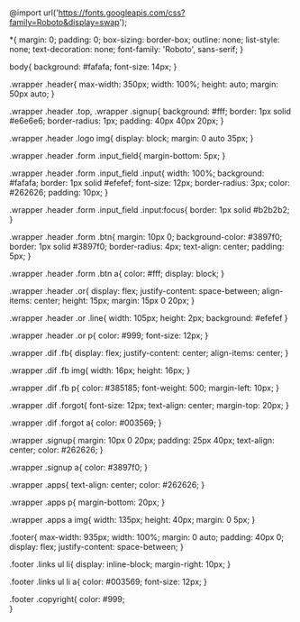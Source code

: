 # 
@import url('https://fonts.googleapis.com/css?family=Roboto&display=swap');

*{
	margin: 0;
	padding: 0;
	box-sizing: border-box;
	outline: none;
	list-style: none;
	text-decoration: none;
	font-family: 'Roboto', sans-serif;
}

body{
	background: #fafafa;
	font-size: 14px;
}

.wrapper .header{
	max-width: 350px;
	width: 100%;
	height: auto;
	margin: 50px auto;
}

.wrapper .header .top,
.wrapper .signup{
	background: #fff;
    border: 1px solid #e6e6e6;
    border-radius: 1px;
    padding: 40px 40px 20px;
}

.wrapper .header .logo img{
	display: block;
	margin: 0 auto 35px;
}

.wrapper .header .form .input_field{
	margin-bottom: 5px;
}

.wrapper .header .form .input_field .input{
	width: 100%;
	background: #fafafa;
	border: 1px solid #efefef;
	font-size: 12px;
	border-radius: 3px;
	color: #262626;
	padding: 10px;
}

.wrapper .header .form .input_field .input:focus{
	border: 1px solid #b2b2b2;
}

.wrapper .header .form .btn{
	margin: 10px 0;
	background-color: #3897f0;
    border: 1px solid #3897f0;
    border-radius: 4px;
    text-align: center;
    padding: 5px;
}

.wrapper .header .form .btn a{
	color: #fff;
	display: block;
}

.wrapper .header .or{
	display: flex;
	justify-content: space-between;
	align-items: center;
	height: 15px;
	margin: 15px 0 20px;
}

.wrapper .header .or .line{
	width: 105px;
	height: 2px;
	background: #efefef
}

.wrapper .header .or p{
	color: #999;
	font-size: 12px;
}

.wrapper .dif .fb{
	display: flex;
	justify-content: center;
	align-items: center;
}

.wrapper .dif .fb img{
	width: 16px;
	height: 16px;
}

.wrapper .dif  .fb p{
	color: #385185;
	font-weight: 500;
	margin-left: 10px;
}

.wrapper .dif .forgot{
	font-size: 12px;
	text-align: center;
	margin-top: 20px;
}

.wrapper .dif .forgot a{
	color: #003569;
}

.wrapper .signup{
	margin: 10px 0 20px;
	padding: 25px 40px;
	text-align: center;
	color: #262626;
}

.wrapper .signup a{
	color: #3897f0;
}

.wrapper .apps{
	text-align: center;
	color: #262626;
}

.wrapper .apps p{
	margin-bottom: 20px;
}

.wrapper .apps a img{
	width: 135px;
	height: 40px;
	margin: 0 5px;
}

.footer{
	max-width: 935px;
	width: 100%;
	margin: 0 auto;
	padding: 40px 0;
	display: flex;
	justify-content: space-between;
}

.footer .links ul li{
	display: inline-block;
	margin-right: 10px;
}

.footer .links ul li a{
	color: #003569;
	font-size: 12px;
}

.footer .copyright{
	color: #999;	
}

